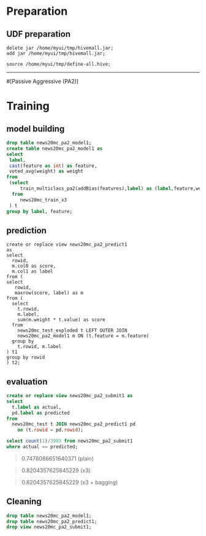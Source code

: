 <!--
  Licensed to the Apache Software Foundation (ASF) under one
  or more contributor license agreements.  See the NOTICE file
  distributed with this work for additional information
  regarding copyright ownership.  The ASF licenses this file
  to you under the Apache License, Version 2.0 (the
  "License"); you may not use this file except in compliance
  with the License.  You may obtain a copy of the License at

    http://www.apache.org/licenses/LICENSE-2.0

  Unless required by applicable law or agreed to in writing,
  software distributed under the License is distributed on an
  "AS IS" BASIS, WITHOUT WARRANTIES OR CONDITIONS OF ANY
  KIND, either express or implied.  See the License for the
  specific language governing permissions and limitations
  under the License.
-->
        
Preparation
=========

## UDF preparation
```
delete jar /home/myui/tmp/hivemall.jar;
add jar /home/myui/tmp/hivemall.jar;

source /home/myui/tmp/define-all.hive;
```

---
#[Passive Aggressive (PA2)]

Training
======

## model building
```sql
drop table news20mc_pa2_model1;
create table news20mc_pa2_model1 as
select 
 label, 
 cast(feature as int) as feature,
 voted_avg(weight) as weight
from 
 (select 
     train_multiclass_pa2(addBias(features),label) as (label,feature,weight)
  from 
     news20mc_train_x3
 ) t 
group by label, feature;
```

## prediction
```
create or replace view news20mc_pa2_predict1 
as
select 
  rowid, 
  m.col0 as score, 
  m.col1 as label
from (
select
   rowid, 
   maxrow(score, label) as m
from (
  select
    t.rowid,
    m.label,
    sum(m.weight * t.value) as score
  from 
    news20mc_test_exploded t LEFT OUTER JOIN
    news20mc_pa2_model1 m ON (t.feature = m.feature)
  group by
    t.rowid, m.label
) t1
group by rowid
) t2;
```

## evaluation
```sql
create or replace view news20mc_pa2_submit1 as
select 
  t.label as actual, 
  pd.label as predicted
from 
  news20mc_test t JOIN news20mc_pa2_predict1 pd 
    on (t.rowid = pd.rowid);
```

```sql
select count(1)/3993 from news20mc_pa2_submit1 
where actual == predicted;
```

> 0.7478086651640371 (plain)

> 0.8204357625845229 (x3)

> 0.8204357625845229 (x3 + bagging)

## Cleaning

```sql
drop table news20mc_pa2_model1;
drop table news20mc_pa2_predict1;
drop view news20mc_pa2_submit1;
```